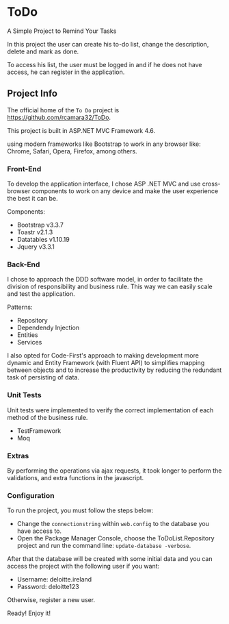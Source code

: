 # ToDo
A Simple Project to Remind Your Tasks

In this project the user can create his to-do list, 
change the description, delete and mark as done.

To access his list, the user must be logged in and 
if he does not have access, he can register in the application.


## Project Info

The official home of the `To Do` project is
https://github.com/rcamara32/ToDo.


This project is built in ASP.NET MVC Framework 4.6.

using modern frameworks like Bootstrap to work in any browser like: 
Chrome, Safari, Opera, Firefox, among others.

### Front-End

To develop the application interface, I chose ASP .NET MVC and use 
cross-browser components to work on any device and make the 
user experience the best it can be.

Components:

* Bootstrap v3.3.7
* Toastr v2.1.3
* Datatables v1.10.19
* Jquery v3.3.1

### Back-End

I chose to approach the DDD software model, in order to facilitate 
the division of responsibility and business rule. 
This way we can easily scale and test the application.

Patterns:

* Repository
* Dependendy Injection
* Entities
* Services


I also opted for Code-First's approach to making development more dynamic 
and Entity Framework (with Fluent API) to simplifies mapping between objects and to increase 
the productivity by reducing the redundant task of persisting of data.

### Unit Tests

Unit tests were implemented to verify the correct implementation 
of each method of the business rule.

* TestFramework
* Moq


### Extras

By performing the operations via ajax requests, 
it took longer to perform the validations, and extra functions in the javascript.


### Configuration

To run the project, you must follow the steps below:

- Change the `connectionstring` within `web.config` to the database you have access to.
- Open the Package Manager Console, choose the ToDoList.Repository project and run the command line: `update-database -verbose`.


After that the database will be created with some initial data 
and you can access the project with the following user if you want:

* Username: deloitte.ireland
* Password: deloitte123

Otherwise, register a new user.

Ready! Enjoy it!